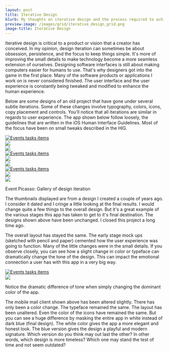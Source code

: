 ```yaml
---
layout: post
title: Iterative Design 
blurb: My thoughts on iterative design and the process required to achieve your vision.
preview-image: /images/grid/iterative_design_grid.png
image-title: Iterative Design 
---
```


Iterative design is critical to a product or vision that a creator has conceived.  In my opinion, design iteration can sometimes be about obsession, persistence, and the focus to keep things simple.  It's more of improving the small details to make technology become a more seamless extension of ourselves.  Designing software interfaces is still about making computers easier for humans to use.  That's why designers got into the game in the first place.  Many of the software products or applications I work on is never considered finished.  The user interface and the user experience is constantly being tweaked and modified to enhance the human experience.  

Below are some designs of an old project that have gone under several subtle iterations.  Some of these changes involve typography, colors, icons, copy placement and controls.  You'll notice that all iterations are similar in regards to user experience.  The app shown below follow loosely, the guidelines that are written in the iOS Human Interface Guidelines.  Most of the focus have been on small tweaks described in the HIG. 

<div class="grid iterative-design">
  <div class="col-1-3"><a href="/images/posts/designiteration/tasks_1_full.png" data-imagelightbox="b"><img src="/images/posts/designiteration/tasks_1_800.png" title="Events tasks items"></a></div>
  <div class="col-1-3"><a href="/images/posts/designiteration/tasks_2_full.png" data-imagelightbox="b"><img src="/images/posts/designiteration/tasks_2_800.png"></a></div>
  <div class="col-1-3"><a href="/images/posts/designiteration/tasks_3_full.png" data-imagelightbox="b"><img src="/images/posts/designiteration/tasks_3_800.png"></a></div>
</div> 
<div class="grid iterative-design">
  <div class="col-1-3"><a href="/images/posts/designiteration/budget_version_1_800.png" data-imagelightbox="b"><img src="/images/posts/designiteration/budget_version_1_800.png" title="Events tasks items"></a></div>
  <div class="col-1-3"><a href="/images/posts/designiteration/budget_version_2_800.png" data-imagelightbox="b"><img src="/images/posts/designiteration/budget_version_2_800.png"></a></div>
  <div class="col-1-3"><a href="/images/posts/designiteration/budget_version_3_800.png" data-imagelightbox="b"><img src="/images/posts/designiteration/budget_version_3_800.png"></a></div>
</div> 
<div class="grid iterative-design">
  <div class="col-1-3"><a href="/images/posts/designiteration/onboarding_version_1_full.png" data-imagelightbox="b"><img src="/images/posts/designiteration/onboarding_version_1.png" title="Events tasks items"></a></div>
  <div class="col-1-3"><a href="/images/posts/designiteration/onboarding_version_2_full.png" data-imagelightbox="b"><img src="/images/posts/designiteration/onboarding_version_2.png"></a></div>
  <div class="col-1-3"><a href="/images/posts/designiteration/onboarding_version_3_full.png" data-imagelightbox="b"><img src="/images/posts/designiteration/onboarding_version_3_800.png"></a></div>
</div> 
<p class="caption">Event Picasso: Gallery of design iteration</p>

The thumbnails displayed are from a design I created a couple of years ago.  I consider it dated and I cringe a little looking at the final results.  I would change quite a few things to the overall design.  But it's a great example of the various stages this app has taken to get to it's final destination.  The designs shown above have been unchanged.  I closed this project a long time ago.

The overall layout has stayed the same.  The early stage mock ups (sketched with pencil and paper) cemented how the user experience was going to function.  Many of the little changes were in the small details.  If you observe closely, you can see how a slight change in color or typeface can dramatically change the tone of the design.  This can impact the emotional connection a user has with this app in a very big way.

<div class="grid iterative-design">
  <div class="col-1-2"><a href="/images/posts/designiteration/mobile_mail_white_800.png" data-imagelightbox="b"><img src="/images/posts/designiteration/mobile_mail_white_800.png" title="Events tasks items"></a></div>
  <div class="col-1-2"><a href="/images/posts/designiteration/mobile_mail_blue_800.png" data-imagelightbox="b"><img src="/images/posts/designiteration/mobile_mail_blue_800.png"></a></div>
</div>
<p class="caption">Notice the dramatic difference of tone when simply changing the dominant color of the app.</p>

The mobile mail client shown above has been altered slightly.  There has only been a color change.  The typeface remained the same.  The layout has been unaltered.  Even the color of the icons have remained the same.  But you can see a huge difference by masking the entire app in white instead of dark blue (final design).  The white color gives the app a more elegant and honest look.  The blue version gives the design a playful and modern signature.  Which version do you think may out last the other?  In other words, which design is more timeless?  Which one may stand the test of time and not seem outdated? 



